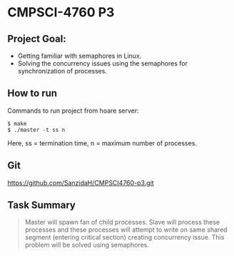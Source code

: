 # CMPSCI-4760 P3

## Project Goal:

* Getting familiar with semaphores in Linux.
* Solving the concurrency issues using the semaphores for synchronization of processes.

## How to run
Commands to run project from hoare server:

```
$ make
$ ./master -t ss n
```
Here, ss = termination time, n = maximum number of processes.

## Git

https://github.com/SanzidaH/CMPSCI4760-p3.git

## Task Summary

> Master will spawn fan of child processes.
> Slave will process these processes and these processes will attempt to write on same shared segment (entering critical section) creating concurrency issue.
> This problem will be solved using semaphores.
